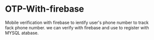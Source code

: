 # OTP-With-firebase
 Mobile verification with firebase to ientify user's phone number to track fack phone number. we can verify with firebase and use to register with MYSQL atabase.
